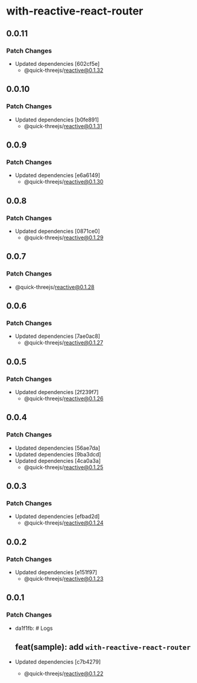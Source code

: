 # with-reactive-react-router

## 0.0.11

### Patch Changes

- Updated dependencies [602cf5e]
  - @quick-threejs/reactive@0.1.32

## 0.0.10

### Patch Changes

- Updated dependencies [b0fe891]
  - @quick-threejs/reactive@0.1.31

## 0.0.9

### Patch Changes

- Updated dependencies [e6a6149]
  - @quick-threejs/reactive@0.1.30

## 0.0.8

### Patch Changes

- Updated dependencies [0871ce0]
  - @quick-threejs/reactive@0.1.29

## 0.0.7

### Patch Changes

- @quick-threejs/reactive@0.1.28

## 0.0.6

### Patch Changes

- Updated dependencies [7ae0ac8]
  - @quick-threejs/reactive@0.1.27

## 0.0.5

### Patch Changes

- Updated dependencies [2f239f7]
  - @quick-threejs/reactive@0.1.26

## 0.0.4

### Patch Changes

- Updated dependencies [56ae7da]
- Updated dependencies [9ba3dcd]
- Updated dependencies [4ca0a3a]
  - @quick-threejs/reactive@0.1.25

## 0.0.3

### Patch Changes

- Updated dependencies [efbad2d]
  - @quick-threejs/reactive@0.1.24

## 0.0.2

### Patch Changes

- Updated dependencies [e151f97]
  - @quick-threejs/reactive@0.1.23

## 0.0.1

### Patch Changes

- da1f1fb: # Logs

  ## feat(sample): add `with-reactive-react-router`

- Updated dependencies [c7b4279]
  - @quick-threejs/reactive@0.1.22
